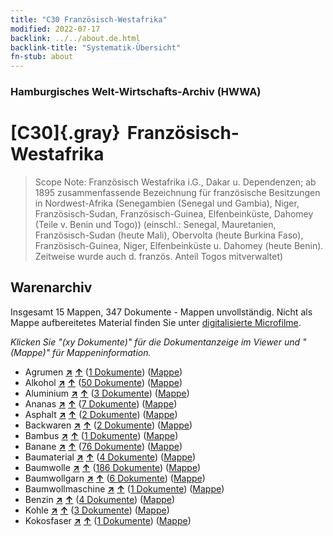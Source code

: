 ```yaml
---
title: "C30 Französisch-Westafrika"
modified: 2022-07-17
backlink: ../../about.de.html
backlink-title: "Systematik-Übersicht"
fn-stub: about
---
```


### Hamburgisches Welt-Wirtschafts-Archiv (HWWA)

# [C30]{.gray}&#8201; Französisch-Westafrika&#160; 


> Scope Note: Französisch Westafrika i.G., Dakar u. Dependenzen; ab 1895 zusammenfassende Bezeichnung für französische Besitzungen in Nordwest-Afrika (Senegambien (Senegal und Gambia), Niger, Französisch-Sudan, Französisch-Guinea, Elfenbeinküste, Dahomey (Teile v. Benin und Togo)) (einschl.: Senegal, Mauretanien, Französisch-Sudan (heute Mali), Obervolta (heute Burkina Faso), Französisch-Guinea, Niger, Elfenbeinküste u. Dahomey (heute Benin). Zeitweise wurde auch d. französ. Anteil Togos mitverwaltet)






## Warenarchiv








Insgesamt 15 Mappen, 347 Dokumente - Mappen unvollständig.
Nicht als Mappe aufbereitetes Material finden Sie unter [digitalisierte Microfilme](/film/h1_wa.de.html).

_Klicken Sie "(xy Dokumente)" für die Dokumentanzeige im Viewer und "(Mappe)" für Mappeninformation._



- Agrumen [**&nearr;**](../../../ware/i/141948/about.de.html "Agrumen (XXX in der ganzen Welt)") [**&uarr;**](../../../ware/about.de.html#PLW04-Zs "Warensystematik") (<a href="https://pm20.zbw.eu/iiifview/folder/wa/141948,141361" title="über: Agrumen : Französisch-Westafrika" target="_blank">1 Dokumente</a>) ([Mappe](../../../../folder/wa/1419xx/141948/1413xx/141361/about.de.html))
- Alkohol [**&nearr;**](../../../ware/i/141966/about.de.html "Alkohol (XXX in der ganzen Welt)") [**&uarr;**](../../../ware/about.de.html#PID20.02-Sp "Warensystematik") (<a href="https://pm20.zbw.eu/iiifview/folder/wa/141966,141361" title="über: Alkohol : Französisch-Westafrika" target="_blank">50 Dokumente</a>) ([Mappe](../../../../folder/wa/1419xx/141966/1413xx/141361/about.de.html))
- Aluminium [**&nearr;**](../../../ware/i/141969/about.de.html "Aluminium (XXX in der ganzen Welt)") [**&uarr;**](../../../ware/about.de.html#PID07.01-Lm01 "Warensystematik") (<a href="https://pm20.zbw.eu/iiifview/folder/wa/141969,141361" title="über: Aluminium : Französisch-Westafrika" target="_blank">3 Dokumente</a>) ([Mappe](../../../../folder/wa/1419xx/141969/1413xx/141361/about.de.html))
- Ananas [**&nearr;**](../../../ware/i/141970/about.de.html "Ananas (XXX in der ganzen Welt)") [**&uarr;**](../../../ware/about.de.html#PLW04-Tr01 "Warensystematik") (<a href="https://pm20.zbw.eu/iiifview/folder/wa/141970,141361" title="über: Ananas : Französisch-Westafrika" target="_blank">7 Dokumente</a>) ([Mappe](../../../../folder/wa/1419xx/141970/1413xx/141361/about.de.html))
- Asphalt [**&nearr;**](../../../ware/i/142016/about.de.html "Asphalt (XXX in der ganzen Welt)") [**&uarr;**](../../../ware/about.de.html#PID22-Bd01 "Warensystematik") (<a href="https://pm20.zbw.eu/iiifview/folder/wa/142016,141361" title="über: Asphalt : Französisch-Westafrika" target="_blank">2 Dokumente</a>) ([Mappe](../../../../folder/wa/1420xx/142016/1413xx/141361/about.de.html))
- Backwaren [**&nearr;**](../../../ware/i/142026/about.de.html "Backwaren (XXX in der ganzen Welt)") [**&uarr;**](../../../ware/about.de.html#PID20-Ba "Warensystematik") (<a href="https://pm20.zbw.eu/iiifview/folder/wa/142026,141361" title="über: Backwaren : Französisch-Westafrika" target="_blank">2 Dokumente</a>) ([Mappe](../../../../folder/wa/1420xx/142026/1413xx/141361/about.de.html))
- Bambus [**&nearr;**](../../../ware/i/142035/about.de.html "Bambus (XXX in der ganzen Welt)") [**&uarr;**](../../../ware/about.de.html#PLW04-Gr02 "Warensystematik") (<a href="https://pm20.zbw.eu/iiifview/folder/wa/142035,141361" title="über: Bambus : Französisch-Westafrika" target="_blank">1 Dokumente</a>) ([Mappe](../../../../folder/wa/1420xx/142035/1413xx/141361/about.de.html))
- Banane [**&nearr;**](../../../ware/i/142038/about.de.html "Banane (XXX in der ganzen Welt)") [**&uarr;**](../../../ware/about.de.html#PLW04-Bn "Warensystematik") (<a href="https://pm20.zbw.eu/iiifview/folder/wa/142038,141361" title="über: Banane : Französisch-Westafrika" target="_blank">76 Dokumente</a>) ([Mappe](../../../../folder/wa/1420xx/142038/1413xx/141361/about.de.html))
- Baumaterial [**&nearr;**](../../../ware/i/142086/about.de.html "Baumaterial (XXX in der ganzen Welt)") [**&uarr;**](../../../ware/about.de.html#PID22-Bs "Warensystematik") (<a href="https://pm20.zbw.eu/iiifview/folder/wa/142086,141361" title="über: Baumaterial : Französisch-Westafrika" target="_blank">4 Dokumente</a>) ([Mappe](../../../../folder/wa/1420xx/142086/1413xx/141361/about.de.html))
- Baumwolle [**&nearr;**](../../../ware/i/142089/about.de.html "Baumwolle (XXX in der ganzen Welt)") [**&uarr;**](../../../ware/about.de.html#PLW04-Bw "Warensystematik") (<a href="https://pm20.zbw.eu/iiifview/folder/wa/142089,141361" title="über: Baumwolle : Französisch-Westafrika" target="_blank">186 Dokumente</a>) ([Mappe](../../../../folder/wa/1420xx/142089/1413xx/141361/about.de.html))
- Baumwollgarn [**&nearr;**](../../../ware/i/196460/about.de.html "Baumwollgarn (XXX in der ganzen Welt)") [**&uarr;**](../../../ware/about.de.html#PID19-Nf02 "Warensystematik") (<a href="https://pm20.zbw.eu/iiifview/folder/wa/196460,141361" title="über: Baumwollgarn : Französisch-Westafrika" target="_blank">6 Dokumente</a>) ([Mappe](../../../../folder/wa/1964xx/196460/1413xx/141361/about.de.html))
- Baumwollmaschine [**&nearr;**](../../../ware/i/142092/about.de.html "Baumwollmaschine (XXX in der ganzen Welt)") [**&uarr;**](../../../ware/about.de.html#PID08-Ld02 "Warensystematik") (<a href="https://pm20.zbw.eu/iiifview/folder/wa/142092,141361" title="über: Baumwollmaschine : Französisch-Westafrika" target="_blank">1 Dokumente</a>) ([Mappe](../../../../folder/wa/1420xx/142092/1413xx/141361/about.de.html))
- Benzin [**&nearr;**](../../../ware/i/142108/about.de.html "Benzin (XXX in der ganzen Welt)") [**&uarr;**](../../../ware/about.de.html#PID13.02-Ks02 "Warensystematik") (<a href="https://pm20.zbw.eu/iiifview/folder/wa/142108,141361" title="über: Benzin : Französisch-Westafrika" target="_blank">4 Dokumente</a>) ([Mappe](../../../../folder/wa/1421xx/142108/1413xx/141361/about.de.html))
- Kohle [**&nearr;**](../../../ware/i/143120/about.de.html "Kohle (XXX in der ganzen Welt)") [**&uarr;**](../../../ware/about.de.html#PRB02.01 "Warensystematik") (<a href="https://pm20.zbw.eu/iiifview/folder/wa/143120,141361" title="über: Kohle : Französisch-Westafrika" target="_blank">3 Dokumente</a>) ([Mappe](../../../../folder/wa/1431xx/143120/1413xx/141361/about.de.html))
- Kokosfaser [**&nearr;**](../../../ware/i/143125/about.de.html "Kokosfaser (XXX in der ganzen Welt)") [**&uarr;**](../../../ware/about.de.html#PID19-Nf11 "Warensystematik") (<a href="https://pm20.zbw.eu/iiifview/folder/wa/143125,141361" title="über: Kokosfaser : Französisch-Westafrika" target="_blank">1 Dokumente</a>) ([Mappe](../../../../folder/wa/1431xx/143125/1413xx/141361/about.de.html))




